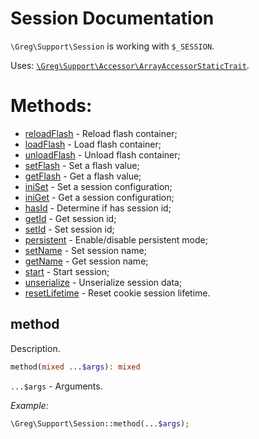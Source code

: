 # Session Documentation

`\Greg\Support\Session` is working with `$_SESSION`.

Uses: [`\Greg\Support\Accessor\ArrayAccessorStaticTrait`](ArrayAccessorStaticTrait.md).

# Methods:

* [reloadFlash](#reloadflash) - Reload flash container;
* [loadFlash](#loadflash) - Load flash container;
* [unloadFlash](#unloadflash) - Unload flash container;
* [setFlash](#setflash) - Set a flash value;
* [getFlash](#getflash) - Get a flash value;
* [iniSet](#iniset) - Set a session configuration;
* [iniGet](#iniget) - Get a session configuration;
* [hasId](#hasid) - Determine if has session id;
* [getId](#getid) - Get session id;
* [setId](#setid) - Set session id;
* [persistent](#persistent) - Enable/disable persistent mode;
* [setName](#setname) - Set session name;
* [getName](#getname) - Get session name;
* [start](#start) - Start session;
* [unserialize](#unserialize) - Unserialize session data;
* [resetLifetime](#resetlifetime) - Reset cookie session lifetime.

## method

Description.

```php
method(mixed ...$args): mixed
```

`...$args` - Arguments.

_Example:_

```php
\Greg\Support\Session::method(...$args);
```
